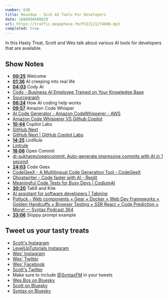 ```yaml
---
number: 638
title: Roundup - Sick AI Tools For Developers
date: 1688990400829
url: https://traffic.megaphone.fm/FSI2121274600.mp3
completed: true
---
```


In this Hasty Treat, Scott and Wes talk about various AI tools for developers that are available.

## Show Notes

* **[00:25](#t=00:25)** Welcome
* **[01:36](#t=01:36)** AI creeping into real life
* **[04:03](#t=04:03)** Cody AI
* [Cody - Business AI Employee Trained on Your Knowledge Base](https://meetcody.ai/)
* [Sourcegraph](https://sourcegraph.com/search)
* **[06:24](#t=06:24)** How AI coding help works
* **[09:57](#t=09:57)** Amazon Code Whisper
* [AI Code Generator - Amazon CodeWhisperer - AWS](https://aws.amazon.com/codewhisperer/)
* [Amazon Code Whisperer VS Github Copilot](https://www.youtube.com/watch?v=p4Sc_-2yJHs)
* **[10:44](#t=10:44)** Copilot Labs
* [GitHub Next](https://githubnext.com/)
* [GitHub Next | GitHub Copilot Labs](https://githubnext.com/projects/copilot-labs/)
* **[14:25](#t=14:25)** LintRule
* [Lintrule](https://www.lintrule.com/)
* **[18:06](#t=18:06)** Open Commit
* [di-sukharev/opencommit: Auto-generate impressive commits with AI in 1 second](https://github.com/di-sukharev/opencommit)
* **[24:03](#t=24:03)** Code Geex
* [CodeGeeX - A Multilingual Code Generation Tool - CodeGeeX](https://codegeex.cn/)
* [Ghostwriter - Code faster with AI - Replit](https://replit.com/site/ghostwriter)
* [Meaningful Code Tests for Busy Devs | CodiumAI](https://www.codium.ai/)
* **[30:20](#t=30:20)** Tab9 and Kite
* [AI assistant for software developers | Tabnine](https://www.tabnine.com/)
* [Potluck - Web components × Gear × Docker × Web Dev Frameworks × Golden Handcuffs × Browser Testing × SSR React × Code Prediction × More! — Syntax Podcast 364](https://syntax.fm/show/364/potluck-web-components-gear-docker-web-dev-frameworks-golden-handcuffs-browser-testing-ssr-react-code-prediction-more)
* **[33:06](#t=33:06)** Sloppy prompt example

## Tweet us your tasty treats

* [Scott's Instagram](https://www.instagram.com/stolinski/)
* [LevelUpTutorials Instagram](https://www.instagram.com/LevelUpTutorials/)
* [Wes' Instagram](https://www.instagram.com/wesbos/)
* [Wes' Twitter](https://twitter.com/wesbos)
* [Wes' Facebook](https://www.facebook.com/wesbos.developer)
* [Scott's Twitter](https://twitter.com/stolinski)
* Make sure to include [@SyntaxFM](https://twitter.com/SyntaxFM) in your tweets
* [Wes Bos on Bluesky](https://bsky.app/profile/wesbos.com)
* [Scott on Bluesky](https://bsky.app/profile/tolin.ski)
* [Syntax on Bluesky](https://bsky.app/profile/syntax.fm)
